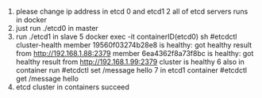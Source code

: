 1. please change ip address in etcd 0 and etcd1
2 all of etcd servers runs in docker 
3. just run ./etcd0 in master
4. run ./etcd1 in slave
5  docker exec -it containerID(etcd0) sh
   #etcdctl cluster-health
member 19560f03274b28e8 is healthy: got healthy result from http://192.168.1.88:2379
member 6ea4362f8a73f8bc is healthy: got healthy result from http://192.168.1.99:2379
cluster is healthy
6  also in container run 
   #etcdctl set /message hello
7  in etcd1 container
   #etcdctl get /message
   hello
9. etcd cluster in containers succeed
